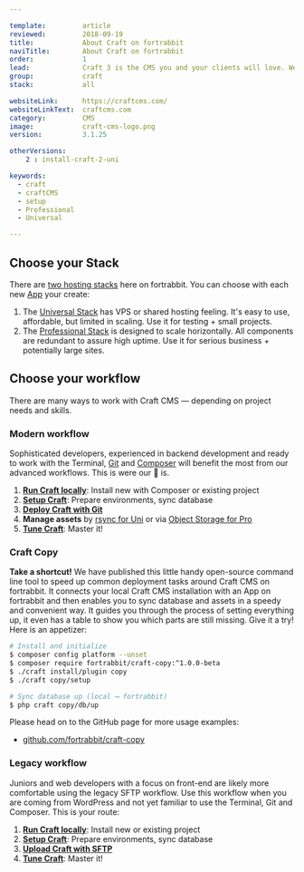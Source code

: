 ```yaml
---

template:         article
reviewed:         2018-09-19
title:            About Craft on fortrabbit
naviTitle:        About Craft on fortrabbit
order:            1
lead:             Craft 3 is the CMS you and your clients will love. We love it too. Our aim is to help you — the developer — to successfully develop and deploy Craft here. This is your entry point. 
group:            craft
stack:            all

websiteLink:      https://craftcms.com/
websiteLinkText:  craftcms.com
category:         CMS
image:            craft-cms-logo.png
version:          3.1.25

otherVersions:
    2 : install-craft-2-uni

keywords:
  - craft
  - craftCMS
  - setup
  - Professional
  - Universal

---
```


## Choose your Stack

There are [two hosting stacks](/stacks) here on fortrabbit. You can choose with each new [App](/app) your create:

1. The [Universal Stack](/app-uni) has VPS or shared hosting feeling. It's easy to use, affordable, but limited in scaling. Use it for testing + small projects.
2. The [Professional Stack](/app-pro) is designed to scale horizontally. All components are redundant to assure high uptime. Use it for serious business + potentially large sites. 


## Choose your workflow

There are many ways to work with Craft CMS — depending on project needs and skills.

### Modern workflow

Sophisticated developers, experienced in backend development and ready to work with the Terminal, [Git](/git) and [Composer](/composer) will benefit the most from our advanced workflows. This is were our 💜 is.

1. **[Run Craft locally](craft-3-install-local)**: Install new with Composer or existing project
2. **[Setup Craft](/craft-3-setup)**: Prepare environments, sync database
3. **[Deploy Craft with Git](/craft-3-deploy-git)**
4. **Manage assets** by [rsync for Uni](/craft-3-assets-uni) or via [Object Storage for Pro](/craft-3-assets-pro)
5. **[Tune Craft](/craft-3-tune)**: Master it!


### Craft Copy

**Take a shortcut!** We have published this little handy open-source command line tool to speed up common deployment tasks around Craft CMS on fortrabbit. It connects your local Craft CMS installation with an App on fortrabbit and then enables you to sync database and assets in a speedy and convenient way. It guides you through the process of setting everything up, it even has a table to show you which parts are still missing. Give it a try! Here is an appetizer:

```bash
# Install and initialize
$ composer config platform --unset
$ composer require fortrabbit/craft-copy:^1.0.0-beta
$ ./craft install/plugin copy
$ ./craft copy/setup

# Sync database up (local ⟶ fortrabbit)
$ php craft copy/db/up
```

Please head on to the GitHub page for more usage examples:

* [github.com/fortrabbit/craft-copy](https://github.com/fortrabbit/craft-copy)


### Legacy workflow

Juniors and web developers with a focus on front-end are likely more comfortable using the legacy SFTP workflow. Use this workflow when you are coming from WordPress and not yet familiar to use the Terminal, Git and Composer. This is your route:

1. **[Run Craft locally](craft-3-install-local)**: Install new or existing project
2. **[Setup Craft](/craft-3-setup)**: Prepare environments, sync database
3. **[Upload Craft with SFTP](/craft-3-upload-sftp)**
4. **[Tune Craft](/craft-3-tune)**: Master it!

